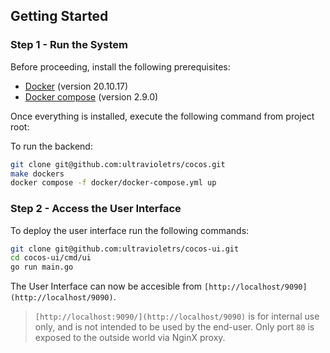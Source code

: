 ## Getting Started

### Step 1 - Run the System
Before proceeding, install the following prerequisites:

- [Docker](https://docs.docker.com/install/) (version 20.10.17)
- [Docker compose](https://docs.docker.com/compose/install/) (version 2.9.0)

Once everything is installed, execute the following command from project root:

To run the backend:

```bash
git clone git@github.com:ultravioletrs/cocos.git
make dockers
docker compose -f docker/docker-compose.yml up
```

### Step 2 - Access the User Interface
To deploy the user interface run the following commands:

```bash
git clone git@github.com:ultravioletrs/cocos-ui.git
cd cocos-ui/cmd/ui
go run main.go
```

The User Interface can now be accesible from `[http://localhost/9090](http://localhost/9090)`.

> `[http://localhost:9090/](http://localhost/9090)` is for internal use only, and is not intended to be used by the end-user.
> Only port `80` is exposed to the outside world via NginX proxy.
